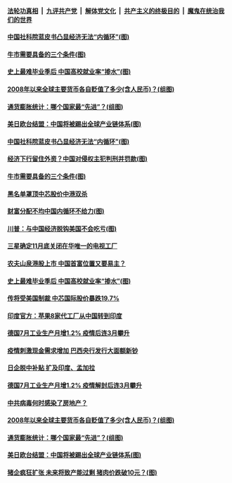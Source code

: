 ####  [法轮功真相](../../../../basic/blob/master/README.md?t=09081631) &nbsp;|&nbsp; [九评共产党](../../../../9ping.md/blob/master/README.md?t=09081631) &nbsp;|&nbsp; [解体党文化](../../../../jtdwh.md/blob/master/README.md?t=09081631)  &nbsp;|&nbsp; [共产主义的终极目的](../../../../gczydzjmd.md/blob/master/README.md?t=09081631) &nbsp;|&nbsp; [魔鬼在统治我们的世界](../../../../mgztzwmdsj.md/blob/master/README.md?t=09081631) 

#### [中国社科院蓝皮书凸显经济无法“内循环”(图)](../pages/p5/945472.md?t=09081631) 

#### [牛市需要具备的三个条件(图)](../pages/p5/945480.md?t=09081631) 

#### [史上最难毕业季后 中国高校就业率“掺水”(图)](../pages/p5/945453.md?t=09081631) 

#### [2008年以来全球主要货币各自贬值了多少(含人民币)？(组图)](../pages/p5/945400.md?t=09081631) 

#### [通货膨胀统计：哪个国家最“先进”？(组图)](../pages/p5/945398.md?t=09081631) 

#### [美日欧台结盟：中国将被踢出全球产业链体系(图)](../pages/p5/945387.md?t=09081631) 

#### [中国社科院蓝皮书凸显经济无法“内循环”(图)](../pages/p5/945472.md?t=09081631) 

#### [经济下行留住外资？中国对侵权主犯判刑并罚款(图)](../pages/p5/945482.md?t=09081631) 

#### [牛市需要具备的三个条件(图)](../pages/p5/945480.md?t=09081631) 

#### [黑名单罩顶中芯股价中港双杀](../pages/p5/945493.md?t=09081631) 

#### [财富分配不均中国内循环不给力(图)](../pages/p5/945491.md?t=09081631) 

#### [川普：与中国经济脱钩美国不会吃亏(图)](../pages/p5/945487.md?t=09081631) 

#### [三星确定11月底关闭在华唯一的电视工厂](../pages/p5/945464.md?t=09081631) 

#### [农夫山泉港股上市 中国首富位置又要易主？](../pages/p5/945463.md?t=09081631) 

#### [史上最难毕业季后 中国高校就业率“掺水”(图)](../pages/p5/945453.md?t=09081631) 

#### [传将受美国制裁 中芯国际股价暴跌19.7%](../pages/p5/945439.md?t=09081631) 

#### [印度官方：苹果8家代工厂从中国转到印度](../pages/p5/945438.md?t=09081631) 

#### [德国7月工业生产月增1.2% 疫情后连3月攀升](../pages/p5/945437.md?t=09081631) 

#### [疫情刺激现金需求增加 巴西央行发行大面额新钞](../pages/p5/945434.md?t=09081631) 

#### [日企脱中补贴 扩及印度、孟加拉](../pages/p5/945431.md?t=09081631) 

#### [德国7月工业生产月增1.2% 疫情解封后连3月攀升](../pages/p5/945430.md?t=09081631) 

#### [中共病毒何时感染了房地产？](../pages/p5/945410.md?t=09081631) 

#### [2008年以来全球主要货币各自贬值了多少(含人民币)？(组图)](../pages/p5/945400.md?t=09081631) 

#### [通货膨胀统计：哪个国家最“先进”？(组图)](../pages/p5/945398.md?t=09081631) 

#### [美日欧台结盟：中国将被踢出全球产业链体系(图)](../pages/p5/945387.md?t=09081631) 

#### [猪企疯狂扩张 未来将致产能过剩 猪肉价跌破10元？(图)](../pages/p5/945367.md?t=09081631) 

